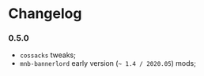 # Changelog

### 0.5.0
- `cossacks` tweaks;
- `mnb-bannerlord` early version (`~ 1.4 / 2020.05`) mods;
